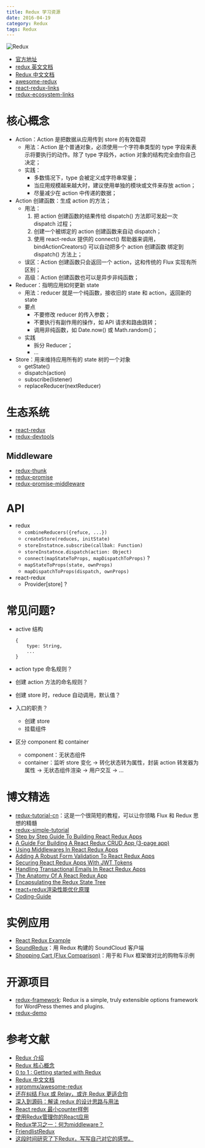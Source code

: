 ```yaml
---
title: Redux 学习资源
date: 2016-04-19
category: Redux
tags: Redux
---
```


![Redux](../../images/Redux/Redux.png)

- [官方地址](https://github.com/reactjs/redux)
- [redux 英文文档](http://redux.js.org/docs/introduction/)
- [Redux 中文文档](http://cn.redux.js.org/)
- [awesome-redux](https://github.com/xgrommx/awesome-redux)
- [react-redux-links](https://github.com/markerikson/react-redux-links)
- [redux-ecosystem-links](http://cn.redux.js.org/docs/introduction/Ecosystem.html)

# 核心概念
- Action：Action 是把数据从应用传到 store 的有效载荷
    - 用法：Action 是个普通对象，必须使用一个字符串类型的 type 字段来表示将要执行的动作。除了 type 字段外，action 对象的结构完全由你自己决定；
    - 实践：
        - 多数情况下，type 会被定义成字符串常量；
        - 当应用规模越来越大时，建议使用单独的模块或文件来存放 action；
        - 尽量减少在 action 中传递的数据；
- Action 创建函数：生成 action 的方法；
    - 用法：
        1. 把 action 创建函数的结果传给 dispatch() 方法即可发起一次 dispatch 过程；
        2. 创建一个被绑定的 action 创建函数来自动 dispatch；
        3. 使用 react-redux 提供的 connect() 帮助器来调用，bindActionCreators() 可以自动把多个 action 创建函数 绑定到 dispatch() 方法上；
    - 误区：Action 创建函数只会返回一个 action，这和传统的 Flux 实现有所区别；
    - 高级：Action 创建函数也可以是异步非纯函数；
- Reducer：指明应用如何更新 state
    - 用法：reducer 就是一个纯函数，接收旧的 state 和 action，返回新的 state
    - 要点
        - 不要修改 reducer 的传入参数；
        - 不要执行有副作用的操作，如 API 请求和路由跳转；
        - 调用非纯函数，如 Date.now() 或 Math.random()；
    - 实践
        - 拆分 Reducer；
        - ...
- Store：用来维持应用所有的 state 树的一个对象
    - getState()
    - dispatch(action)
    - subscribe(listener)
    - replaceReducer(nextReducer)

# 生态系统
- [react-redux](https://github.com/reactjs/react-redux)
- [redux-devtools](http://github.com/gaearon/redux-devtools)

## Middleware
- [redux-thunk](https://github.com/gaearon/redux-thunk)
- [redux-promise](https://github.com/acdlite/redux-promise)
- [redux-promise-middleware](https://github.com/pburtchaell/redux-promise-middleware)

# API
- redux
    - `combineReducers({refuce, ...})`
    - `createStore(reduces, initState)`
    - `storeInstatnce.subscribe(callbak: Function)`
    - `storeInstatnce.dispatch(action: Object)`
    - `connect(mapStateToProps, mapDispatchToProps)` ?
    - `mapStateToProps(state, ownProps)`
    - `mapDispatchToProps(dispatch, ownProps)`
- react-redux
    - Provider[store] ?

# 常见问题?
- active 结构

    ```
    {
        type: String,
        ...
    }
    ```

- action type 命名规则？

- 创建 action 方法的命名规则？

- 创建 store 时，reduce 自动调用，默认值？

- 入口的职责？

    - 创建 store
    - 挂载组件

- 区分 component 和 container

    - component：无状态组件
    - container：监听 store 变化 -> 转化状态转为属性，封装 action 转发器为属性 -> 无状态组件渲染 -> 用户交互 -> ...

# 博文精选
- [redux-tutorial-cn](https://github.com/react-guide/redux-tutorial-cn)：这是一个很简短的教程，可以让你领略 Flux 和 Redux 思想的精髓
- [redux-simple-tutorial](https://github.com/kenberkeley/redux-simple-tutorial)
- [Step by Step Guide To Building React Redux Apps](https://medium.com/@rajaraodv/step-by-step-guide-to-building-react-redux-apps-using-mocks-48ca0f47f9a#.s7zsgq3u1)
- [A Guide For Building A React Redux CRUD App (3-page app)](https://medium.com/@rajaraodv/a-guide-for-building-a-react-redux-crud-app-7fe0b8943d0f#.g99gruhdz)
- [Using Middlewares In React Redux Apps](https://medium.com/@rajaraodv/using-middlewares-in-react-redux-apps-f7c9652610c6#.oentrjqpj)
- [Adding A Robust Form Validation To React Redux Apps](https://medium.com/@rajaraodv/adding-a-robust-form-validation-to-react-redux-apps-616ca240c124#.jq013tkr1)
- [Securing React Redux Apps With JWT Tokens](https://medium.com/@rajaraodv/securing-react-redux-apps-with-jwt-tokens-fcfe81356ea0#.xci6o9s6w)
- [Handling Transactional Emails In React Redux Apps](https://medium.com/@rajaraodv/handling-transactional-emails-in-react-redux-apps-8b1134748f76#.a24nenmnt)
- [The Anatomy Of A React Redux App](https://medium.com/@rajaraodv/the-anatomy-of-a-react-redux-app-759282368c5a#.7wwjs8eqo)
- [Encapsulating the Redux State Tree](http://randycoulman.com//blog/2016/09/13/encapsulating-the-redux-state-tree/)
- [react+redux渲染性能优化原理](http://foio.github.io/react-redux-performance-boost/)
- [Coding-Guide](https://github.com/ecmadao/Coding-Guide/blob/master/Notes/React/Redux/Redux%E5%85%A5%E5%9D%91%E8%BF%9B%E9%98%B6-%E6%BA%90%E7%A0%81%E8%A7%A3%E6%9E%90.md)

# 实例应用
- [React Redux Example](http://react-redux.herokuapp.com/)
- [SoundRedux](https://github.com/andrewngu/sound-redux)：用 Redux 构建的 SoundCloud 客户端
- [Shopping Cart (Flux Comparison)](https://github.com/voronianski/flux-comparison/tree/master/redux)：用于和 Flux 框架做对比的购物车示例

# 开源项目
- [redux-framework](https://github.com/reduxframework/redux-framework): Redux is a simple, truly extensible options framework for WordPress themes and plugins.
- [redux-demo](https://github.com/survivejs/redux-demo)

# 参考文献
- [Redux 介绍](http://segmentfault.com/a/1190000003503338)
- [Redux 核心概念](http://www.jianshu.com/p/3334467e4b32)
- [0 to 1 : Getting started with Redux](http://www.jchapron.com/2015/08/14/getting-started-with-redux/)
- [Redux 中文文档](http://camsong.github.io/redux-in-chinese/)
- [xgrommx/awesome-redux](https://github.com/xgrommx/awesome-redux)
- [还在纠结 Flux 或 Relay，或许 Redux 更适合你](https://github.com/camsong/blog/issues/1)
- [深入到源码：解读 redux 的设计思路与用法](https://github.com/Lucifier129/Lucifier129.github.io/issues/9)
- [React redux 最小counter样例](http://react-china.org/t/react-redux-counter/2306)
- [使用Redux管理你的React应用](http://www.cnblogs.com/matthewsun/p/4773646.html)
- [Redux学习之一：何为middleware？](http://segmentfault.com/a/1190000003746223)
- [FriendlistRedux](https://github.com/szhclaye/FriendlistRedux)
- [这段时间研究了下Redux，写写自己对它的感觉。](https://github.com/lawrencebla/redux-review)
